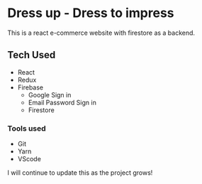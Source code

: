 # Dress up - Dress to impress

This is a react e-commerce website with firestore as a backend. 

## Tech Used 
- React
- Redux
- Firebase
	- Google Sign in
	- Email Password Sign in
	- Firestore

### Tools used
- Git
- Yarn
- VScode


I will continue to update this as the project grows!